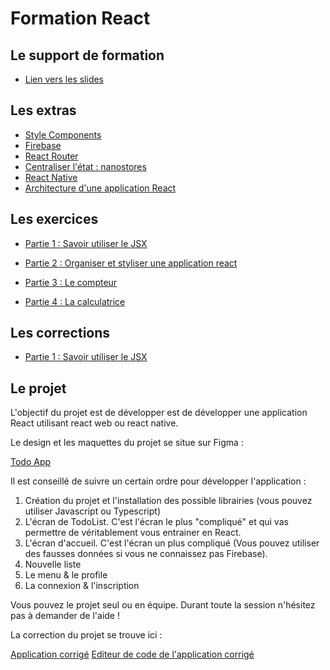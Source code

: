 # Formation React

## Le support de formation

- [Lien vers les slides](https://slides.com/davidjegat-1/react-support/fullscreen)

## Les extras

- [Style Components](./assets/cours/styled.md)
- [Firebase](./assets/cours/firebase.md)
- [React Router](./assets/cours/router.md)
- [Centraliser l'état : nanostores](./assets/cours/nanostores.md)
- [React Native](./assets/cours/native.md)
- [Architecture d'une application React](./assets/cours/archi.md)

## Les exercices

- [Partie 1 : Savoir utiliser le JSX](./assets/exos/exo1.md)

- [Partie 2 : Organiser et styliser une application react](./assets/exos/exo2.md)

- [Partie 3 : Le compteur](./assets/exos/compteur.md)

- [Partie 4 : La calculatrice](./assets/exos/calc.md)

## Les corrections

- [Partie 1 : Savoir utiliser le JSX](./assets/correction/exo1.md)

## Le projet

L'objectif du projet est de développer est de développer une application React utilisant react web ou react native.

Le design et les maquettes du projet se situe sur Figma :

[Todo App](https://www.figma.com/file/bwQ0R9kNPCcCVPqpaySbpE/Todo-App?node-id=0%3A1&t=iupgnDJhSoX7mESw-1)

Il est conseillé de suivre un certain ordre pour développer l'application :

1. Création du projet et l'installation des possible librairies (vous pouvez utiliser Javascript ou Typescript)
2. L'écran de TodoList. C'est l'écran le plus "compliqué" et qui vas permettre de véritablement vous entrainer en React.
3. L'écran d'accueil. C'est l'écran un plus compliqué (Vous pouvez utiliser des fausses données si vous ne connaissez pas Firebase).
4. Nouvelle liste
5. Le menu & le profile
6. La connexion & l'inscription

Vous pouvez le projet seul ou en équipe. Durant toute la session n'hésitez pas à demander de l'aide !

La correction du projet se trouve ici :

[Application corrigé](https://github.com/Djeg/formation-react/tree/projet-native/19-12-22/23-12-22)
[Editeur de code de l'application corrigé](https://github1s.com/Djeg/formation-react/tree/projet-native/19-12-22/23-12-22)

